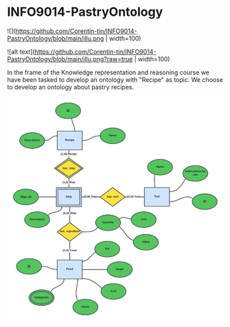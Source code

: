 # INFO9014-PastryOntology

![](https://github.com/Corentin-tin/INFO9014-PastryOntology/blob/main/illu.png | width=100)

![alt text](https://github.com/Corentin-tin/INFO9014-PastryOntology/blob/main/illu.png?raw=true | width=100)

In the frame of the Knowledge representation and reasoning course we have been tasked to develop an ontology with "Recipe" as topic. We choose to develop an ontology about pastry recipes.

![alt text](https://github.com/Corentin-tin/INFO9014-PastryOntology/blob/main/R2RML_mapping/RDB_CSV/RDB_Diagram.png?raw=true)
